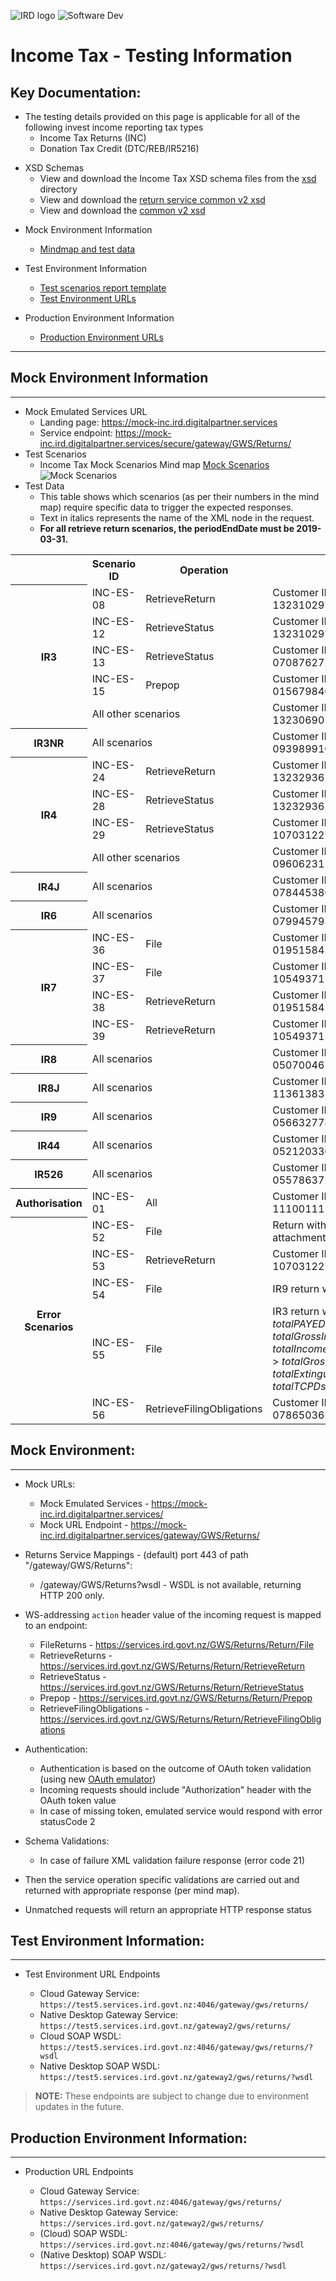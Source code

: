![IRD logo](../../Images/IRlogo.gif)
![Software Dev](../../Images/SoftwareDev.png)

# Income Tax - Testing Information

## Key Documentation:

- The testing details provided on this page is applicable for all of the following invest income reporting tax types
	- Income Tax Returns (INC)
	- Donation Tax Credit (DTC/REB/IR5216)	

* XSD Schemas 
    * View and download the Income Tax XSD schema files from the [xsd](../xsd/) directory
    * View and download the [return service common v2 xsd](../../Common%20XSD/)
    * View and download the [common v2 xsd](../../Common%20XSD/)	
	
- Mock Environment Information
	- [Mindmap and test data](#mock-environment-information)
		
- Test Environment Information
	- [Test scenarios report template](#test-environment-information)
	- [Test Environment URLs](#test-urls)
	
- Production Environment Information
	- [Production Environment URLs](#production-environment-information)
	

---

## Mock Environment Information
---
- Mock Emulated Services URL
    - Landing page: https://mock-inc.ird.digitalpartner.services
    - Service endpoint: https://mock-inc.ird.digitalpartner.services/secure/gateway/GWS/Returns/
- Test Scenarios
    - Income Tax Mock Scenarios Mind map
    [Mock Scenarios](images/income-tax-test-scenarios.png)
    ![Mock Scenarios](images/income-tax-test-scenarios.png) 
- Test Data
    - This table shows which scenarios (as per their numbers in the mind map) require specific data to trigger the expected responses.
    - Text in italics represents the name of the XML node in the request.
	- **For all retrieve return scenarios, the periodEndDate must be 2019-03-31.**
    
<table>
    <tbody>
        <tr>
            <th></th>
            <th>Scenario ID</th>
            <th>Operation</th>
            <th>Data</th>
        </tr>
        <tr>
            <th rowspan="5">IR3</th>
            <td>INC-ES-08</td>
            <td>RetrieveReturn</td>
            <td>Customer IRD (<em>identifier</em>): 132310297</td>
        </tr>
        <tr>
            <td>INC-ES-12</td>
            <td>RetrieveStatus</td>
            <td>Customer IRD (<em>identifier</em>): 132310297</td>
        </tr>
        <tr>
            <td>INC-ES-13</td>
            <td>RetrieveStatus</td>
            <td>Customer IRD (<em>identifier</em>): 070876272</td>
        </tr>
        <tr>
            <td>INC-ES-15</td>
            <td>Prepop</td>
            <td>Customer IRD (<em>identifier</em>): 015679840</td>
        </tr>
        <tr>
            <td colspan="2">All other scenarios</td>
            <td>Customer IRD (<em>identifier</em>): 132306907</td>
        </tr>
        <tr>
            <th>IR3NR</th>
            <td colspan="2">All scenarios</td>
            <td>Customer IRD (<em>identifier</em>): 093989910</td>
        </tr>
        <tr>
            <th rowspan="4">IR4</th>
            <td>INC-ES-24</td>
            <td>RetrieveReturn</td>
            <td>Customer IRD (<em>identifier</em>): 132329362</td>
        </tr>
        <tr>
            <td>INC-ES-28</td>
            <td>RetrieveStatus</td>
            <td>Customer IRD (<em>identifier</em>): 132329362</td>
        </tr>
        <tr>
            <td>INC-ES-29</td>
            <td>RetrieveStatus</td>
            <td>Customer IRD (<em>identifier</em>): 107031227</td>
        </tr>
        <tr>
            <td colspan="2">All other scenarios</td>
            <td>Customer IRD (<em>identifier</em>): 096062311</td>
        </tr>
        <tr>
            <th>IR4J</th>
            <td colspan="2">All scenarios</td>
            <td>Customer IRD (<em>identifier</em>): 078445386</td>
        </tr>
        <tr>
            <th>IR6</th>
            <td colspan="2">All scenarios</td>
            <td>Customer IRD (<em>identifier</em>): 079945793</td>
        </tr>
        <tr>
            <th rowspan="4">IR7</th>
            <td>INC-ES-36</td>
            <td>File</td>
            <td>Customer IRD (<em>identifier</em>): 019515842</td>
        </tr>
        <tr>
            <td>INC-ES-37</td>
            <td>File</td>
            <td>Customer IRD (<em>identifier</em>): 105493711</td>
        </tr>
        <tr>
            <td>INC-ES-38</td>
            <td>RetrieveReturn</td>
            <td>Customer IRD (<em>identifier</em>): 019515842</td>
        </tr>
        <tr>
            <td>INC-ES-39</td>
            <td>RetrieveReturn</td>
            <td>Customer IRD (<em>identifier</em>): 105493711</td>
        </tr>
        <tr>
            <th>IR8</th>
            <td colspan="2">All scenarios</td>
            <td>Customer IRD (<em>identifier</em>): 050700461</td>
        </tr>
        <tr>
            <th>IR8J</th>
            <td colspan="2">All scenarios</td>
            <td>Customer IRD (<em>identifier</em>): 113613831</td>
        </tr>
        <tr>
            <th>IR9</th>
            <td colspan="2">All scenarios</td>
            <td>Customer IRD (<em>identifier</em>): 056632778</td>
        </tr>
        <tr>
            <th>IR44</th>
            <td colspan="2">All scenarios</td>
            <td>Customer IRD (<em>identifier</em>): 052120330</td>
        </tr>
        <tr>
            <th>IR526</th>
            <td colspan="2">All scenarios</td>
            <td>Customer IRD (<em>identifier</em>): 055786372</td>
        </tr>
        <tr>
            <th>Authorisation</th>
            <td>INC-ES-01</td>
            <td>All</td>
            <td>Customer IRD (<em>identifier</em>): 111001111</td>
        </tr>
        <tr>
            <th rowspan="5">Error Scenarios</th>
            <td>INC-ES-52</td>
            <td>File</td>
            <td>Return with multiple IR10 attachments</td>
        </tr>
        <tr>
            <td>INC-ES-53</td>
            <td>RetrieveReturn</td>
            <td>Customer IRD (<em>identifier</em>): 107031227</td>
        </tr>
        <tr>
            <td>INC-ES-54</td>
            <td>File</td>
            <td>IR9 return with IR307 attachment</td>
        </tr>
        <tr>
            <td>INC-ES-55</td>
            <td>File</td>
            <td>IR3 return with:<br>
                <em>totalPAYEDeducted</em> &gt; <em>totalGrossIncome</em><br>
                <em>totalIncomeNotLiableForACCLevy</em> &gt; <em>totalGrossIncome</em><br>
                <em>totalExtinguishedTCPDs</em> &gt; <em>totalTCPDs</em>
            </td>
        </tr>
        <tr>
            <td>INC-ES-56</td>
            <td>RetrieveFilingObligations</td>
            <td>Customer IRD (<em>identifier</em>): 078650362</td>
        </tr>
    </tbody>
</table>

## Mock Environment:
-----------------

- Mock URLs:
	- Mock Emulated Services	-	https://mock-inc.ird.digitalpartner.services/ 
	- Mock URL Endpoint			- 	https://mock-inc.ird.digitalpartner.services/gateway/GWS/Returns/

- Returns Service Mappings - (default) port 443 of path "/gateway/GWS/Returns":
	- /gateway/GWS/Returns?wsdl - WSDL is not available, returning HTTP 200 only.
	
- WS-addressing ```action``` header value of the incoming request is mapped to an endpoint:
	- FileReturns 		-	https://services.ird.govt.nz/GWS/Returns/Return/File
	- RetrieveReturns 	-	https://services.ird.govt.nz/GWS/Returns/Return/RetrieveReturn
	- RetrieveStatus 	-	https://services.ird.govt.nz/GWS/Returns/Return/RetrieveStatus
	- Prepop   	-	https://services.ird.govt.nz/GWS/Returns/Return/Prepop
	- RetrieveFilingObligations   	-	https://services.ird.govt.nz/GWS/Returns/Return/RetrieveFilingObligations
	 
- Authentication: 
	- Authentication is based on the outcome of OAuth token validation (using new [OAuth emulator](https://mock-oauth.ird.digitalpartner.services/))
	- Incoming requests should include "Authorization" header with the OAuth token value
	- In case of missing token, emulated service would respond with error statusCode 2

- Schema Validations:
	- In case of failure XML validation failure response (error code 21)

- Then the service operation specific validations are carried out and returned with appropriate response (per mind map).
- Unmatched requests will return an appropriate HTTP response status

## Test Environment Information:
-----------------

* Test Environment URL Endpoints

	* Cloud Gateway Service: `https://test5.services.ird.govt.nz:4046/gateway/gws/returns/`
	* Native Desktop Gateway Service: `https://test5.services.ird.govt.nz/gateway2/gws/returns/`
	* Cloud SOAP WSDL: `https://test5.services.ird.govt.nz:4046/gateway/gws/returns/?wsdl`
	* Native Desktop SOAP WSDL: `https://test5.services.ird.govt.nz/gateway2/gws/returns/?wsdl`
	
>**NOTE:** These endpoints are subject to change due to environment updates in the future. 		
            
## Production Environment Information:
-----------------

* Production URL Endpoints

	- Cloud Gateway Service: `https://services.ird.govt.nz:4046/gateway/gws/returns/`
	- Native Desktop Gateway Service: `https://services.ird.govt.nz/gateway2/gws/returns/`
	- (Cloud) SOAP WSDL: `https://services.ird.govt.nz:4046/gateway/gws/returns/?wsdl`
	- (Native Desktop) SOAP WSDL: `https://services.ird.govt.nz/gateway2/gws/returns/?wsdl`	
   	